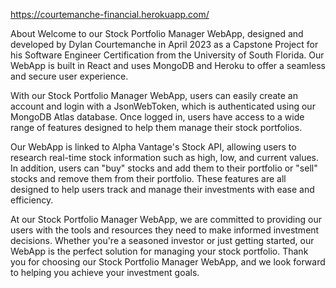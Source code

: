 https://courtemanche-financial.herokuapp.com/

About
Welcome to our Stock Portfolio Manager WebApp, designed and developed by Dylan Courtemanche in April 2023 as a Capstone Project for his Software Engineer Certification from the University of South Florida. Our WebApp is built in React and uses MongoDB and Heroku to offer a seamless and secure user experience.

With our Stock Portfolio Manager WebApp, users can easily create an account and login with a JsonWebToken, which is authenticated using our MongoDB Atlas database. Once logged in, users have access to a wide range of features designed to help them manage their stock portfolios.

Our WebApp is linked to Alpha Vantage's Stock API, allowing users to research real-time stock information such as high, low, and current values. In addition, users can "buy" stocks and add them to their portfolio or "sell" stocks and remove them from their portfolio. These features are all designed to help users track and manage their investments with ease and efficiency.

At our Stock Portfolio Manager WebApp, we are committed to providing our users with the tools and resources they need to make informed investment decisions. Whether you're a seasoned investor or just getting started, our WebApp is the perfect solution for managing your stock portfolio. Thank you for choosing our Stock Portfolio Manager WebApp, and we look forward to helping you achieve your investment goals.